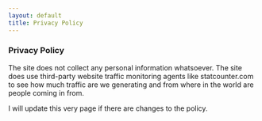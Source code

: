 ```yaml
---
layout: default
title: Privacy Policy
---
```


### Privacy Policy

The site does not collect any personal information whatsoever. The site does use third-party website
traffic monitoring agents like statcounter.com to see how much traffic are we generating and from 
where in the world are people coming in from.

I will update this very page if there are changes to the policy.

